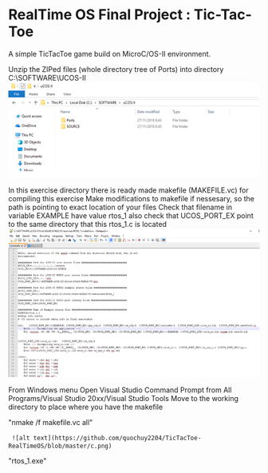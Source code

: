 # RealTime OS Final Project : Tic-Tac-Toe

A simple TicTacToe game build on MicroC/OS-II environment.


   Unzip the ZIPed files (whole directory tree of Ports) into directory C:\SOFTWARE\UCOS-II
   ![alt text](https://github.com/quochuy2204/TicTacToe-RealTimeOS/blob/master/a.png)


In this exercise directory there is ready made makefile (MAKEFILE.vc) for compiling this exercise
Make modifications to makefile if nessesary, so the path is pointing to exact location of your files
Check that filename in variable EXAMPLE have value rtos_1 also check that UCOS_PORT_EX point to the same directory that this rtos_1.c is located
       ![alt text](https://github.com/quochuy2204/TicTacToe-RealTimeOS/blob/master/b.png)


From Windows menu Open Visual Studio Command Prompt from All Programs/Visual Studio 20xx/Visual Studio Tools
Move to the working directory to place where you have the makefile

"nmake /f makefile.vc all"

     ![alt text](https://github.com/quochuy2204/TicTacToe-RealTimeOS/blob/master/c.png)

"rtos_1.exe"
